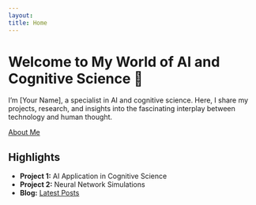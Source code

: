 ```yaml
---
layout: 
title: Home
---
```


# Welcome to My World of AI and Cognitive Science 🌟

I’m [Your Name], a specialist in AI and cognitive science. Here, I share my projects, research, and insights into the fascinating interplay between technology and human thought.

[About Me](about.md)

## Highlights
- **Project 1:** AI Application in Cognitive Science
- **Project 2:** Neural Network Simulations
- **Blog:** [Latest Posts](./blog)
